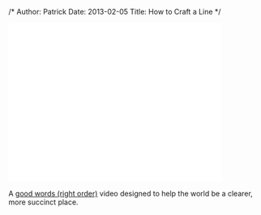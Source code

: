 /*
Author: Patrick
Date: 2013-02-05
Title: How to Craft a Line
*/

<div class="videoWrapper">

<iframe width="420" height="315" src="//www.youtube.com/embed/MxoWkgkPSiY" frameborder="0" allowfullscreen></iframe>


</div>





A [good words (right order)](http://www.goodwordsrightorder.com) video designed to help the world be a clearer, more succinct place.
